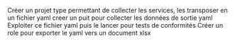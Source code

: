 Créer un projet type permettant de collecter les services, les transposer en un fichier yaml
creer un puit pour collecter les données de sortie yaml
Exploiter ce fichier yaml puis le lancer pour tests de conformités
Créer un role pour exporter le yaml vers un document xlsx
